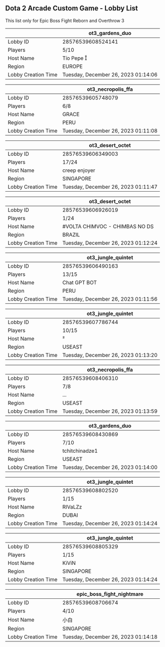 ## Dota 2 Arcade Custom Game - Lobby List

This list only for Epic Boss Fight Reborn and Overthrow 3

|  | ot3_gardens_duo |
| ------ | ------ |
| Lobby ID | 28576539608524141 |
| Players | 5/10 |
| Host Name | Tío Pepe  |
| Region | EUROPE |
| Lobby Creation Time | Tuesday, December 26, 2023 01:14:06 |


|  | ot3_necropolis_ffa |
| ------ | ------ |
| Lobby ID | 28576539605748079 |
| Players | 6/8 |
| Host Name | GRACE |
| Region | PERU |
| Lobby Creation Time | Tuesday, December 26, 2023 01:11:08 |


|  | ot3_desert_octet |
| ------ | ------ |
| Lobby ID | 28576539606349003 |
| Players | 17/24 |
| Host Name | creep enjoyer |
| Region | SINGAPORE |
| Lobby Creation Time | Tuesday, December 26, 2023 01:11:47 |


|  | ot3_desert_octet |
| ------ | ------ |
| Lobby ID | 28576539606926019 |
| Players | 1/24 |
| Host Name | #VOLTA CHIMVOC - CHIMBAS NO DS |
| Region | BRAZIL |
| Lobby Creation Time | Tuesday, December 26, 2023 01:12:24 |


|  | ot3_jungle_quintet |
| ------ | ------ |
| Lobby ID | 28576539606490163 |
| Players | 13/15 |
| Host Name | Chat GPT BOT |
| Region | PERU |
| Lobby Creation Time | Tuesday, December 26, 2023 01:11:56 |


|  | ot3_jungle_quintet |
| ------ | ------ |
| Lobby ID | 28576539607786744 |
| Players | 10/15 |
| Host Name | ² |
| Region | USEAST |
| Lobby Creation Time | Tuesday, December 26, 2023 01:13:20 |


|  | ot3_necropolis_ffa |
| ------ | ------ |
| Lobby ID | 28576539608406310 |
| Players | 7/8 |
| Host Name | ... |
| Region | USEAST |
| Lobby Creation Time | Tuesday, December 26, 2023 01:13:59 |


|  | ot3_gardens_duo |
| ------ | ------ |
| Lobby ID | 28576539608430869 |
| Players | 7/10 |
| Host Name | tchitchinadze1 |
| Region | USEAST |
| Lobby Creation Time | Tuesday, December 26, 2023 01:14:00 |


|  | ot3_jungle_quintet |
| ------ | ------ |
| Lobby ID | 28576539608802520 |
| Players | 1/15 |
| Host Name | RIVaLZz |
| Region | DUBAI |
| Lobby Creation Time | Tuesday, December 26, 2023 01:14:24 |


|  | ot3_jungle_quintet |
| ------ | ------ |
| Lobby ID | 28576539608805329 |
| Players | 1/15 |
| Host Name | KiViN |
| Region | SINGAPORE |
| Lobby Creation Time | Tuesday, December 26, 2023 01:14:24 |


|  | epic_boss_fight_nightmare |
| ------ | ------ |
| Lobby ID | 28576539608706674 |
| Players | 4/10 |
| Host Name | 小白 |
| Region | SINGAPORE |
| Lobby Creation Time | Tuesday, December 26, 2023 01:14:18 |



